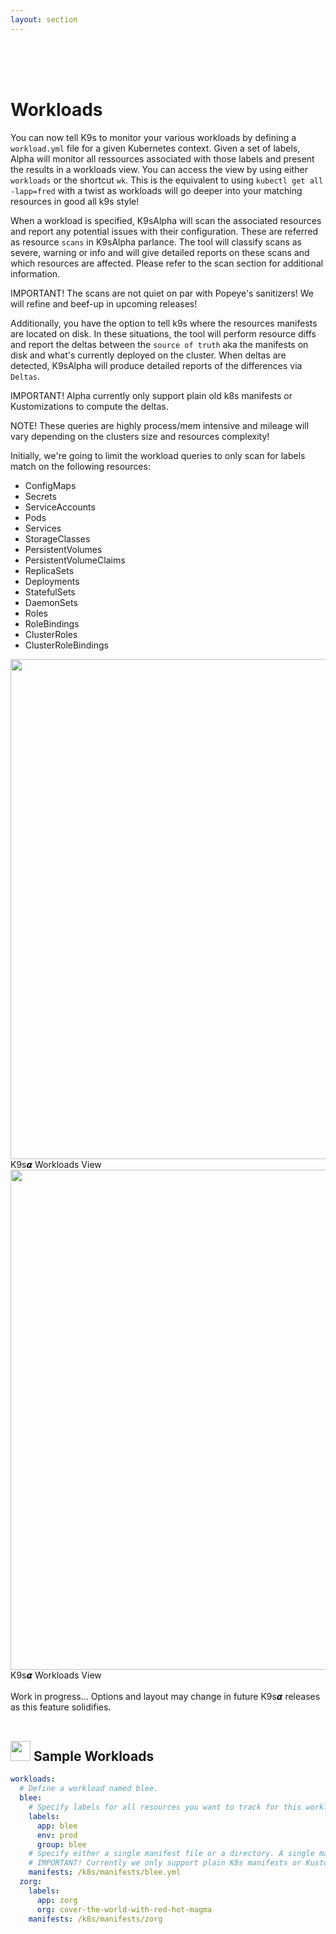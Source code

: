 ```yaml
---
layout: section
---
```


<i class="icon fas fa-hdd fa-7x"></i>

<br/>
<br/>
<br/>

# Workloads

You can now tell K9s to monitor your various workloads by defining a `workload.yml` file for a given Kubernetes context.
Given a set of labels, Alpha will monitor all ressources associated with those labels and present the results in a workloads view.
You can access the view by using either `workloads` or the shortcut `wk`. This is the equivalent to using `kubectl get all -lapp=fred` with a twist as workloads will go deeper into your matching resources in good all k9s style!

When a workload is specified, K9sAlpha will scan the associated resources and report any potential issues with their configuration. These are referred as resource `scans` in K9sAlpha parlance. The tool will classify scans as severe, warning or info and will give detailed reports on these scans and which resources are affected.
Please refer to the scan section for additional information.

IMPORTANT! The scans are not quiet on par with Popeye's sanitizers! We will refine and beef-up in upcoming releases!

Additionally, you have the option to tell k9s where the resources manifests are located on disk. In these situations, the tool will perform resource diffs and report the deltas between the `source of truth` aka the manifests on disk and what's currently deployed on the cluster. When deltas are detected, K9sAlpha will produce detailed reports of the differences via `Deltas`.

IMPORTANT! Alpha currently only support plain old k8s manifests or Kustomizations to compute the deltas.

NOTE! These queries are highly process/mem intensive and mileage will vary depending on the clusters size and resources complexity!

Initially, we're going to limit the workload queries to only scan for labels match on the following resources:

- ConfigMaps
- Secrets
- ServiceAccounts
- Pods
- Services
- StorageClasses
- PersistentVolumes
- PersistentVolumeClaims
- ReplicaSets
- Deployments
- StatefulSets
- DaemonSets
- Roles
- RoleBindings
- ClusterRoles
- ClusterRoleBindings

<div class="center">
  <img src="/assets/screens/wks.png" align="center" width="800" height="auto">
  <br/>
  K9s𝞪 Workloads View
  <br/>
  <img src="/assets/screens/wk.png" align="center" width="800" height="auto">
  <br/>
  K9s𝞪 Workloads View

</div>


<br/>
<div class="note">
  <i class="fas fa-skull"></i> Work in progress... Options and layout may change in future K9s𝞪 releases as this feature solidifies.
</div>

<br/>

## <img src="/assets/sections/examples.png" width="auto" height="32"/> Sample Workloads

```yaml
workloads:
  # Define a workload named blee.
  blee:
    # Specify labels for all resources you want to track for this workload.
    labels:
      app: blee
      env: prod
      group: blee
    # Specify either a single manifest file or a directory. A single manifest file may contain multiple resource definitions.
    # IMPORTANT! Currently we only support plain K8s manifests or Kustomizations.
    manifests: /k8s/manifests/blee.yml
  zorg:
    labels:
      app: zorg
      org: cover-the-world-with-red-hot-magma
    manifests: /k8s/manifests/zorg
```
